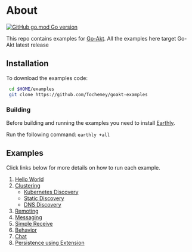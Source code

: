# About

[![GitHub go.mod Go version](https://badges.chse.dev/github/go-mod/go-version/Tochemey/goakt-examples)](https://go.dev/doc/install)

This repo contains examples for [Go-Akt](https://github.com/Tochemey/goakt). All the examples here target Go-Akt latest release

## Installation
To download the examples code:

```bash
 cd $HOME/examples
 git clone https://github.com/Tochemey/goakt-examples
```

### Building

Before building and running the examples you need to install [Earthly](https://earthly.dev/get-earthly).

Run the following command:
`earthly +all`

## Examples
Click links below for more details on how to run each example.

1. [Hello World](./actor-hello-world)
2. [Clustering](./actor-cluster)
   - [Kubernetes Discovery](./actor-cluster/k8s)
   - [Static Discovery](./actor-cluster/static)
   - [DNS Discovery](./actor-cluster/dnssd)
3. [Remoting](./actor-remoting)
4. [Messaging](./actor-to-actor)
5. [Simple Receive](./actor-receive)
6. [Behavior](./actor-behaviors)
7. [Chat](./actor-chat)
8. [Persistence using Extension](./actor-persistence)